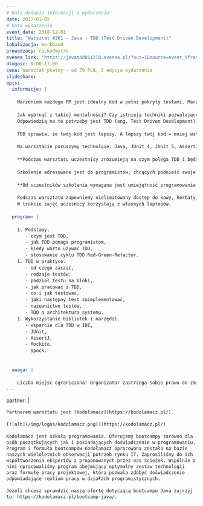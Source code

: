 ```yaml
---
# Data dodania informacji o wydarzeniu
date: 2017-01-05
# Data wydarzenia
event_date: 2018-12-01
title: "Warsztat #201 - Java - TDD (Test Driven Development)"
lokalizacja: Workband
prowadzacy: cackodmytro
evenea_link: "https://javatdd011218.evenea.pl/?out=1&source=event_iframe"
dlugosc: 9:00-17:00
cena: Warsztat płatny - od 79 PLN, 3 edycja wydarzenia
slideshare:
opis:
  informacje: |

    Marzeniem każdego PM jest idealny kod w pełni pokryty testami. Marzenia nie zawsze się jednak spełniają. Tak często jest i w tym wypadku. Rzeczywistość jest taka, że programiści piszą kod byle jaki a testy odkładają zawsze “na potem”. Często kończy się na tym, że w pośpiechu piszemy kilka prostych testów aby osiągnąć wymagane w umowie pokrycie. Kogo obchodzi to, że  owe testy tak naprawde nie sprawdzają niczego? W ten sposób powstają błędy często trudne do wykrycia. Pozostaje się tylko modlić, aby nie wyszły one na produkcji.

    Jak wybrnąć z takiej mentalności? Czy istnieją techniki pozwalające polepszyć jakość kodu, zwiększyć jakość testów, tworzyć bezawaryjne oprogramowanie i łatwe do utrzymania?
    Odpowiedzią na te potrzeby jest TDD (ang. Test Driven Development). Jest to odwrócenie tradycyjnego myślenia z jakim developer spotyka się w pracy. Programowanie sterowane testami można sprowadzić do prostej zasady: w pierwszej kolejności napisz test, a następnie kod, który ma być testowany. Prawda, że brzmi dziwnie?

    TDD sprawia, że twój kod jest lepszy. A lepszy twój kod = mniej wstydu przy pull requestach i większy szacunek przełożonych. A kto wie - może nawet jakaś podwyżka wpadnie?

    Na warsztacie poruszymy technolgie: Java, JUnit 4, JUnit 5, AssertJ, Mockito, Spring, Spock, Groovy. 

    **Podczas warsztatu uczestnicy zrozumieją na czym polega TDD i będą potrafili zastosować tę technikę dla prostych problemów. W ramach zajęć poznają i przyswoją sobie cykl pracy TDD, nauczą się zwracać uwagę na czytelność testów, a także tworzyć testy z użyciem mocków.**

    Szkolenie adresowane jest do programistów, chcących podnieść swoje umiejętności tworzenia czystego, utrzymywalnego i testowalnego kodu.

    **Od uczestników szkolenia wymagana jest umiejętność programowania w języku Java.**

    Podczas warsztatu zapewniemy nielimitowany dostęp do kawy, herbaty, wody. W porze obiadowej zapewniamy pizzę w wersji mięsnej lub wegeteriańskiej.
    W trakcie zajęć uczesnicy korzystają z własnych laptopów.

  program: |

    1. Podstawy.
       - czym jest TDD,
       - jak TDD pomaga programistom,
       - kiedy warto używać TDD,
       - stosowanie cyklu TDD Red-Green-Refactor. 
    1. TDD w praktyce.
       - od czego zacząć,
       - rodzaje testów,
       - podział testu na bloki,
       - jak pracować z TDD,
       - co i jak testować,
       - jaki następny test zaimplementować,
       - nazewnictwo testów,
       - TDD a architektura systemu.
    1. Wykorzystanie bibliotek i narzędzi.
       - wsparcie dla TDD w IDE,
       - JUnit,
       - AssertJ,
       - Mockito,
       - Spock.


  uwaga: |
 
    Liczba miejsc ograniczona! Organizator zastrzega sobie prawo do zmiany lokalizacji wydarzenia oraz jego odwołania w przypadku niezgłoszenia się minimalnej liczby uczestników. 
---
```

  partner: |

    Partnerem warsztatu jest [Kodołamacz](https://kodolamacz.pl/).

    [![alt](/img/logos/kodolamacz.png)](https://kodolamacz.pl/)

    Kodołamacz jest szkołą programowania. Oferujemy bootcampy zarówno dla osób początkujących jak i posiadających doświadczenie w programowaniu. Program i formuła bootcampów Kodołamacz opracowana została na bazie naszych wieloletnich obserwacji potrzeb rynku IT. Zaprosiliśmy do ich współtworzenia ekspertów z proponowanych przez nas ścieżek. Wspólnie z nimi opracowaliśmy program obejmujący optymalny zestaw technologii oraz formułę pracy projektowej, która pozwala zdobyć doświadczenie odpowiadające realiom pracy w działach programistycznych.

    Jeżeli chcesz sprawdzić naszą ofertę dotyczącą bootcampu Java zajrzyj tu: https://kodolamacz.pl/bootcamp-java/.  
